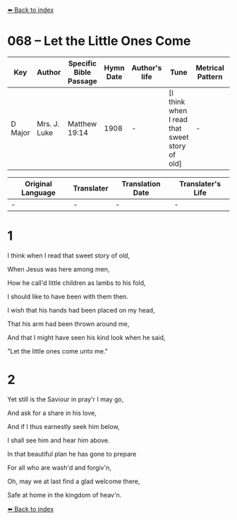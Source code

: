 [⬅️ Back to index](../README.md)

# 068 – Let the Little Ones Come

Key | Author   | Specific Bible Passage     |Hymn Date |Author's life |Tune |Metrical Pattern   |Composer/Source
-- | --------- | ---------------------------|----------|--------------|-----|-------------------|-------------  
D Major |Mrs. J. Luke |Matthew 19:14 |1908 |- |[I think when I read that sweet story of old] |- |-

Original Language | Translater | Translation Date   | Translater's Life  
----------------- | --------- | --------------------|-------------     
\- |- |- |-




# 1

I think when I read that sweet story of old,

When Jesus was here among men,

How he call'd little children as lambs to his fold,

I should like to have been with them then.

I wish that his hands had been placed on my head,

That his arm had been thrown around me,

And that I might have seen his kind look when he said,

"Let the little ones come unto me."



# 2

Yet still is the Saviour in pray'r I may go,

And ask for a share in his love,

And if I thus earnestly seek him below,

I shall see him and hear him above.

In that beautiful plan he has gone to prepare

For all who are wash'd and forgiv'n,

Oh, may we at last find a glad welcome there,

Safe at home in the kingdom of heav'n.



[⬅️ Back to index](../README.md)
